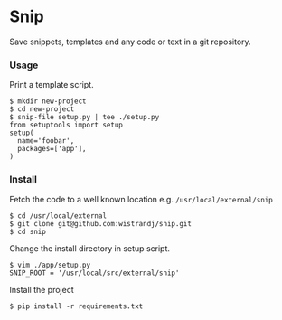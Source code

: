 # Snip

Save snippets, templates and any code or text in a git repository.

### Usage

Print a template script.

    $ mkdir new-project
    $ cd new-project
    $ snip-file setup.py | tee ./setup.py
    from setuptools import setup
    setup(
      name='foobar',
      packages=['app'],
    )

### Install

Fetch the code to a well known location e.g. `/usr/local/external/snip`

    $ cd /usr/local/external
    $ git clone git@github.com:wistrandj/snip.git
    $ cd snip

Change the install directory in setup script.

    $ vim ./app/setup.py
    SNIP_ROOT = '/usr/local/src/external/snip'

Install the project

    $ pip install -r requirements.txt

